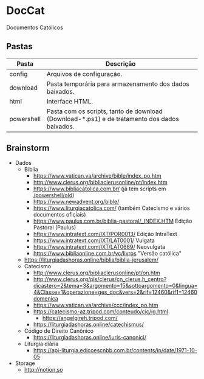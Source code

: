 # DocCat
 Documentos Católicos

## Pastas

| Pasta | Descrição |
|---|---|
| config | Arquivos de configuração. |
| download | Pasta temporária para armazenamento dos dados baixados. |
| html | Interface HTML. |
| powershell | Pasta com os scripts, tanto de download (Download-*.ps1) e de tratamento dos dados baixados. |

## Brainstorm

* Dados
	* Bíblia
		* https://www.vatican.va/archive/bible/index_po.htm
		* http://www.clerus.org/bibliaclerusonline/pt/index.htm
		* https://www.bibliacatolica.com.br/ (já tem scripts em [/powershell/old](/powershell/old))
		* https://www.newadvent.org/bible/
		* https://www.liturgiacatolica.com/ (também Catecismo e vários documentos oficiais)
		* https://www.paulus.com.br/biblia-pastoral/_INDEX.HTM Edição Pastoral (Paulus)
		* https://www.intratext.com/IXT/POR0013/ Edição IntraText
		* https://www.intratext.com/IXT/LAT0001/ Vulgata
		* https://www.intratext.com/IXT/LAT0669/ Neovulgata
		* https://www.bibliaonline.com.br/vc/livros "Versão católica"
	* https://liturgiadashoras.online/biblia/biblia-jerusalem/
	* Catecismo
		* http://www.clerus.org/bibliaclerusonline/pt/on.htm
		* http://www.clerus.org/pls/clerus/cn_clerus.h_centro?dicastero=2&tema=3&argomento=15&sottoargomento=0&lingua=4&Classe=1&operazione=ges_doc&vers=2&rif=12460&rif1=12460domenica
		* https://www.vatican.va/archive/ccc/index_po.htm
		* https://catecismo-az.tripod.com/conteudo/cic/ig.html
			* https://angelgireh.tripod.com/
		* https://liturgiadashoras.online/catechismus/
	* Código de Direito Canônico
		* https://liturgiadashoras.online/iuris-canonici/
	* Liturgia diária
		* https://api-liturgia.edicoescnbb.com.br/contents/in/date/1971-10-05
* Storage
	* http://notion.so
